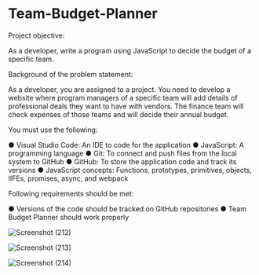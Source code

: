 # Team-Budget-Planner
Project objective: 

As a developer, write a program using JavaScript to decide the budget of a specific team.


Background of the problem statement: 

As a developer, you are assigned to a project. You need to develop a website where program managers of a specific team will add details of professional deals they want to have with vendors. The finance team will check expenses of those teams and will decide their annual budget.


You must use the following: 

● Visual Studio Code: An IDE to code for the application
● JavaScript: A programming language
● Git: To connect and push files from the local system to GitHub
● GitHub: To store the application code and track its versions
● JavaScript concepts: Functions, prototypes, primitives, objects, IIFEs, promises, async, and webpack

 

Following requirements should be met: 

● Versions of the code should be tracked on GitHub repositories 
● Team Budget Planner should work properly

![Screenshot (212)](https://user-images.githubusercontent.com/87662840/189928379-8cbf1589-1c5a-4ab9-8cd3-04e36649f42b.png)


![Screenshot (213)](https://user-images.githubusercontent.com/87662840/189928336-e5296117-3615-4197-a8eb-33cd2f433876.png)

![Screenshot (214)](https://user-images.githubusercontent.com/87662840/189928287-655a67cc-ae1a-47ba-9181-7b8d23554e22.png)

